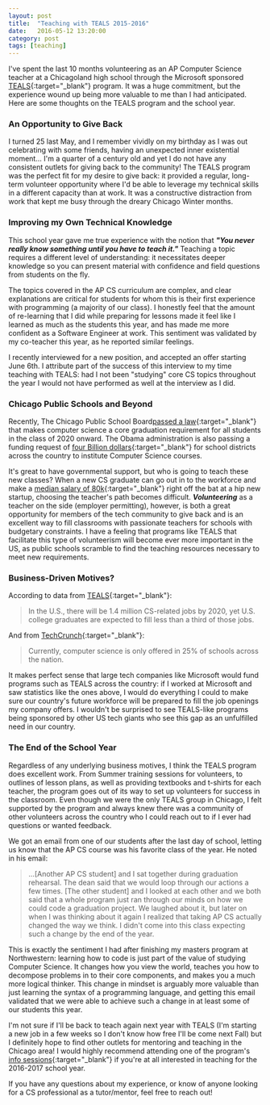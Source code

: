 ```yaml
---
layout: post
title:  "Teaching with TEALS 2015-2016"
date:   2016-05-12 13:20:00
category: post
tags: [teaching]
---
```


I've spent the last 10 months volunteering as an AP Computer Science teacher at a Chicagoland high school through the Microsoft sponsored [TEALS][TEALS]{:target="_blank"} program. It was a huge commitment, but the experience wound up being more valuable to me than I had anticipated. Here are some thoughts on the TEALS program and the school year.

### An Opportunity to Give Back

I turned 25 last May, and I remember vividly on my birthday as I was out celebrating with some friends, having an unexpected inner existential moment... I'm a quarter of a century old and yet I do not have any consistent outlets for giving back to the community! The TEALS program was the perfect fit for my desire to give back: it provided a regular, long-term volunteer opportunity where I'd be able to leverage my technical skills in a different capacity than at work. It was a constructive distraction from work that kept me busy through the dreary Chicago Winter months.

### Improving my Own Technical Knowledge

This school year gave me true experience with the notion that ***"You never really know something until you have to teach it."*** Teaching a topic requires a different level of understanding: it necessitates deeper knowledge so you can present material with confidence and field questions from students on the fly.

The topics covered in the AP CS curriculum are complex, and clear explanations are critical for students for whom this is their first experience with programming (a majority of our class). I honestly feel that the amount of re-learning that I did while preparing for lessons made it feel like I learned as much as the students this year, and has made me more confident as a Software Engineer at work. This sentiment was validated by my co-teacher this year, as he reported similar feelings.

I recently interviewed for a new position, and accepted an offer starting June 6th. I attribute part of the success of this interview to my time teaching with TEALS: had I not been "studying" core CS topics throughout the year I would not have performed as well at the interview as I did.

### Chicago Public Schools and Beyond

Recently, The Chicago Public School Board[passed a law][CS4ALL]{:target="_blank"} that makes computer science a core graduation requirement for all students in the class of 2020 onward. The Obama administration is also passing a funding request of [four Billion dollars][Obama]{:target="_blank"} for school districts across the country to institute Computer Science courses.

It's great to have governmental support, but who is going to teach these new classes? When a new CS graduate can go out in to the workforce and make a [median salary of 80k][payscale]{:target="_blank"} right off the bat at a hip new startup, choosing the teacher's path becomes difficult. ***Volunteering*** as a teacher on the side (employer permitting), however, is both a great opportunity for members of the tech community to give back and is an excellent way to fill classrooms with passionate teachers for schools with budgetary constraints. I have a feeling that programs like TEALS that facilitate this type of volunteerism will become ever more important in the US, as public schools scramble to find the teaching resources necessary to meet new requirements.

### Business-Driven Motives?

According to data from [TEALS][about]{:target="_blank"}:

> In the U.S., there will be 1.4 million CS-related jobs by 2020, yet U.S. college graduates are expected to fill less than a third of those jobs.

And from [TechCrunch][CS4ALL]{:target="_blank"}:

> Currently, computer science is only offered in 25% of schools across the nation.

It makes perfect sense that large tech companies like Microsoft would fund programs such as TEALS across the country: if I worked at Microsoft and saw statistics like the ones above, I would do everything I could to make sure our country's future workforce will be prepared to fill the job openings my company offers. I wouldn't be surprised to see TEALS-like programs being sponsored by other US tech giants who see this gap as an unfulfilled need in our country.

### The End of the School Year

Regardless of any underlying business motives, I think the TEALS program does excellent work. From Summer training sessions for volunteers, to outlines of lesson plans, as well as providing textbooks and t-shirts for each teacher, the program goes out of its way to set up volunteers for success in the classroom. Even though we were the only TEALS group in Chicago, I felt supported by the program and always knew there was a community of other volunteers across the country who I could reach out to if I ever had questions or wanted feedback.

We got an email from one of our students after the last day of school, letting us know that the AP CS course was his favorite class of the year. He noted in his email:

> ...[Another AP CS student] and I sat together during graduation rehearsal. The dean said that we would loop through our actions a few times. [The other student] and I looked at each other and we both said that a whole program just ran through our minds on how we could code a graduation project. We laughed about it, but later on when I was thinking about it again I realized that taking AP CS actually changed the way we think. I didn't come into this class expecting such a change by the end of the year.

This is exactly the sentiment I had after finishing my masters program at Northwestern: learning how to code is just part of the value of studying Computer Science. It changes how you view the world, teaches you how to decompose problems in to their core components, and makes you a much more logical thinker. This change in mindset is arguably more valuable than just learning the syntax of a programming language, and getting this email validated that we were able to achieve such a change in at least some of our students this year.

I'm not sure if I'll be back to teach again next year with TEALS (I'm starting a new job in a few weeks so I don't know how free I'll be come next Fall) but I definitely hope to find other outlets for mentoring and teaching in the Chicago area! I would highly recommend attending one of the program's [info sessions][info]{:target="_blank"} if you're at all interested in teaching for the 2016-2017 school year.

If you have any questions about my experience, or know of anyone looking for a CS professional as a tutor/mentor, feel free to reach out!

[TEALS]: https://www.tealsk12.org/
[CS4ALL]: http://techcrunch.com/2016/02/24/computer-science-is-now-a-high-school-graduation-requirement-in-chicagos-public-school-district/
[Obama]: https://www.whitehouse.gov/blog/2016/01/30/computer-science-all
[payscale]: http://www.payscale.com/research/US/Job=Software_Engineer/Salary
[about]: https://www.tealsk12.org/about/
[info]: https://www.tealsk12.org/volunteers/informational/
